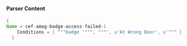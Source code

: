 #### Parser Content
```Java
{
Name = cef-amag-badge-access-failed-1
    Conditions = [ """badge '""", """', u'At Wrong Door', u'""" ]
  }
```